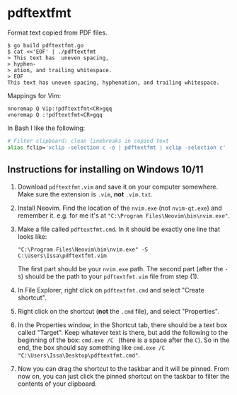 # pdftextfmt

Format text copied from PDF files.

    $ go build pdftextfmt.go
    $ cat <<'EOF' | ./pdftextfmt
    > This text has  uneven spacing,
    > hyphen-
    > ation, and trailing whitespace.  
    > EOF
    This text has uneven spacing, hyphenation, and trailing whitespace.

Mappings for Vim:

    nnoremap Q Vip:!pdftextfmt<CR>gqq
    vnoremap Q :!pdftextfmt<CR>gqq

In Bash I like the following:

```bash
# Filter clipboard: clean linebreaks in copied text
alias fclip='xclip -selection c -o | pdftextfmt | xclip -selection c'
```

## Instructions for installing on Windows 10/11

1. Download `pdftextfmt.vim` and save it on your computer somewhere. Make sure the extension is `.vim`, **not** `.vim.txt`.
2. Install Neovim. Find the location of the `nvim.exe` (not `nvim-qt.exe`) and remember it. e.g. for me it's at `"C:\Program Files\Neovim\bin\nvim.exe"`.
3. Make a file called `pdftextfmt.cmd`. In it should be exactly one line that looks like:

   ```
   "C:\Program Files\Neovim\bin\nvim.exe" -S C:\Users\Issa\pdftextfmt.vim
   ```

   The first part should be your `nvim.exe` path. The second part (after the `-S`) should be the path to your `pdftextfmt.vim` file from step (1).

4. In File Explorer, right click on `pdftextfmt.cmd` and select "Create shortcut".
5. Right click on the shortcut (**not** the `.cmd` file), and select "Properties".
6. In the Properties window, in the Shortcut tab, there should be a text box called "Target". Keep whatever text is there, but add the following to the beginning of the box: `cmd.exe /C ` (there is a space after the `C`). So in the end, the box should say something like `cmd.exe /C "C:\Users\Issa\Desktop\pdftextfmt.cmd"`.
7. Now you can drag the shortcut to the taskbar and it will be pinned. From now on, you can just click the pinned shortcut on the taskbar to filter the contents of your clipboard.
